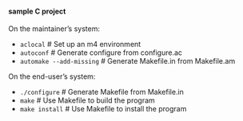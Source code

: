 #### sample C project

On the maintainer’s system:

* `aclocal` # Set up an m4 environment
* `autoconf` # Generate configure from configure.ac
* `automake --add-missing` # Generate Makefile.in from Makefile.am

On the end-user’s system:

* `./configure` # Generate Makefile from Makefile.in
* `make` # Use Makefile to build the program
* `make install` # Use Makefile to install the program
